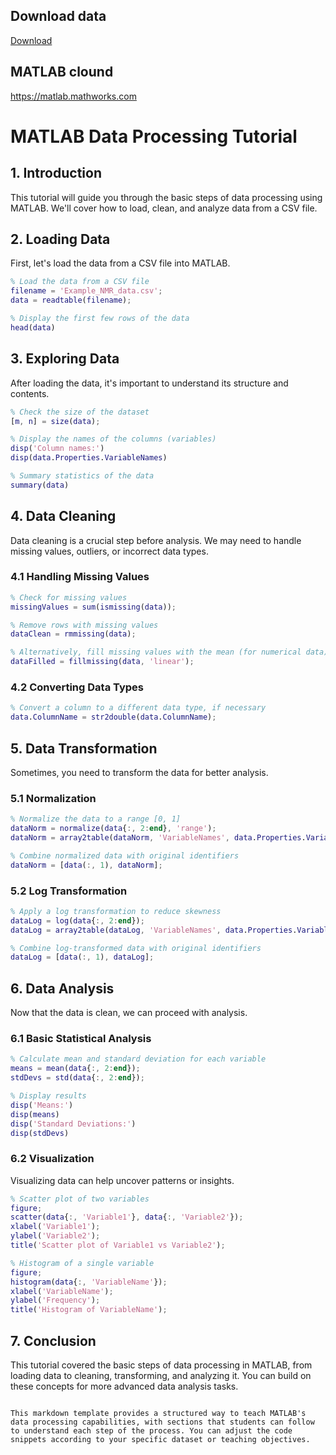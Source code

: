 ## Download data
[Download](https://github.com/aeiwz/example_data/blob/4d4b92cfca1ed511fe30543f74e8ab76ee800412/dataset/Example_NMR_data.csv)

## MATLAB clound
https://matlab.mathworks.com

# MATLAB Data Processing Tutorial

## 1. Introduction
This tutorial will guide you through the basic steps of data processing using MATLAB. We'll cover how to load, clean, and analyze data from a CSV file.

## 2. Loading Data

First, let's load the data from a CSV file into MATLAB.

```matlab
% Load the data from a CSV file
filename = 'Example_NMR_data.csv';
data = readtable(filename);

% Display the first few rows of the data
head(data)
```

## 3. Exploring Data

After loading the data, it's important to understand its structure and contents.

```matlab
% Check the size of the dataset
[m, n] = size(data);

% Display the names of the columns (variables)
disp('Column names:')
disp(data.Properties.VariableNames)

% Summary statistics of the data
summary(data)
```

## 4. Data Cleaning

Data cleaning is a crucial step before analysis. We may need to handle missing values, outliers, or incorrect data types.

### 4.1 Handling Missing Values

```matlab
% Check for missing values
missingValues = sum(ismissing(data));

% Remove rows with missing values
dataClean = rmmissing(data);

% Alternatively, fill missing values with the mean (for numerical data)
dataFilled = fillmissing(data, 'linear');
```

### 4.2 Converting Data Types

```matlab
% Convert a column to a different data type, if necessary
data.ColumnName = str2double(data.ColumnName);
```

## 5. Data Transformation

Sometimes, you need to transform the data for better analysis.

### 5.1 Normalization

```matlab
% Normalize the data to a range [0, 1]
dataNorm = normalize(data{:, 2:end}, 'range');
dataNorm = array2table(dataNorm, 'VariableNames', data.Properties.VariableNames(2:end));

% Combine normalized data with original identifiers
dataNorm = [data(:, 1), dataNorm];
```

### 5.2 Log Transformation

```matlab
% Apply a log transformation to reduce skewness
dataLog = log(data{:, 2:end});
dataLog = array2table(dataLog, 'VariableNames', data.Properties.VariableNames(2:end));

% Combine log-transformed data with original identifiers
dataLog = [data(:, 1), dataLog];
```

## 6. Data Analysis

Now that the data is clean, we can proceed with analysis.

### 6.1 Basic Statistical Analysis

```matlab
% Calculate mean and standard deviation for each variable
means = mean(data{:, 2:end});
stdDevs = std(data{:, 2:end});

% Display results
disp('Means:')
disp(means)
disp('Standard Deviations:')
disp(stdDevs)
```

### 6.2 Visualization

Visualizing data can help uncover patterns or insights.

```matlab
% Scatter plot of two variables
figure;
scatter(data{:, 'Variable1'}, data{:, 'Variable2'});
xlabel('Variable1');
ylabel('Variable2');
title('Scatter plot of Variable1 vs Variable2');

% Histogram of a single variable
figure;
histogram(data{:, 'VariableName'});
xlabel('VariableName');
ylabel('Frequency');
title('Histogram of VariableName');
```

## 7. Conclusion

This tutorial covered the basic steps of data processing in MATLAB, from loading data to cleaning, transforming, and analyzing it. You can build on these concepts for more advanced data analysis tasks.

```

This markdown template provides a structured way to teach MATLAB's data processing capabilities, with sections that students can follow to understand each step of the process. You can adjust the code snippets according to your specific dataset or teaching objectives.
